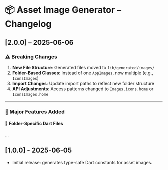 # 📦 Asset Image Generator – Changelog

## [2.0.0] – 2025-06-06

### ⚠️ Breaking Changes

1. **New File Structure**: Generated files moved to `lib/generated/images/`
2. **Folder-Based Classes**: Instead of one `AppImages`, now multiple (e.g., `IconsImages`)
3. **Import Changes**: Update import paths to reflect new folder structure
4. **API Adjustments**: Access patterns changed to `Images.icons.home` or `IconsImages.home`

---

### 🚀 Major Features Added

#### **🔁 Folder-Specific Dart Files**
...

## [1.0.0] - 2025-06-05
- Initial release: generates type-safe Dart constants for asset images.

